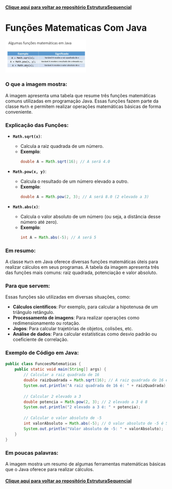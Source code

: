 #### [Clique aqui para voltar ao repositório EstruturaSequencial](https://github.com/gabrielmelim/JAVA/tree/EstruturaSequencial)

# Funções Matematicas Com Java
<div align="left">
  <img src="https://raw.githubusercontent.com/gabrielmelim/imgs/main/java/FuncoesMatematicas.png" alt="java" width="50%">
</div>


### O que a imagem mostra:

A imagem apresenta uma tabela que resume três funções matemáticas comuns utilizadas em programação Java. Essas funções fazem parte da classe `Math` e permitem realizar operações matemáticas básicas de forma conveniente.

### Explicação das Funções:

- **`Math.sqrt(x)`**:
  - Calcula a raiz quadrada de um número.
  - **Exemplo**: 
    ```java
    double A = Math.sqrt(16); // A será 4.0
    ```

- **`Math.pow(x, y)`**:
  - Calcula o resultado de um número elevado a outro.
  - **Exemplo**:
    ```java
    double A = Math.pow(2, 3); // A será 8.0 (2 elevado a 3)
    ```

- **`Math.abs(x)`**:
  - Calcula o valor absoluto de um número (ou seja, a distância desse número até zero).
  - **Exemplo**:
    ```java
    int A = Math.abs(-5); // A será 5
    ```

### Em resumo:

A classe `Math` em Java oferece diversas funções matemáticas úteis para realizar cálculos em seus programas. A tabela da imagem apresenta três das funções mais comuns: raiz quadrada, potenciação e valor absoluto.

### Para que servem:

Essas funções são utilizadas em diversas situações, como:

- **Cálculos científicos**: Por exemplo, para calcular a hipotenusa de um triângulo retângulo.
- **Processamento de imagens**: Para realizar operações como redimensionamento ou rotação.
- **Jogos**: Para calcular trajetórias de objetos, colisões, etc.
- **Análise de dados**: Para calcular estatísticas como desvio padrão ou coeficiente de correlação.

### Exemplo de Código em Java:

```java
public class FuncoesMatematicas {
    public static void main(String[] args) {
        // Calcular a raiz quadrada de 16
        double raizQuadrada = Math.sqrt(16); // A raiz quadrada de 16 é 4
        System.out.println("A raiz quadrada de 16 é: " + raizQuadrada);

        // Calcular 2 elevado a 3
        double potencia = Math.pow(2, 3); // 2 elevado a 3 é 8
        System.out.println("2 elevado a 3 é: " + potencia);

        // Calcular o valor absoluto de -5
        int valorAbsoluto = Math.abs(-5); // O valor absoluto de -5 é 5
        System.out.println("Valor absoluto de -5: " + valorAbsoluto);
    }
}
```

### Em poucas palavras:

A imagem mostra um resumo de algumas ferramentas matemáticas básicas que o Java oferece para realizar cálculos.



#### [Clique aqui para voltar ao repositório EstruturaSequencial](https://github.com/gabrielmelim/JAVA/tree/EstruturaSequencial)

